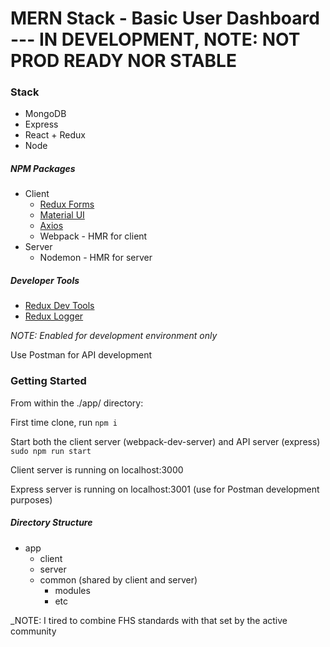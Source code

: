 # MERN Stack - Basic User Dashboard --- IN DEVELOPMENT, NOTE: NOT PROD READY NOR STABLE

### Stack
* MongoDB
* Express
* React + Redux
* Node


##### NPM Packages
* Client
  * [Redux Forms](https://redux-form.com/)
  * [Material UI](http://www.material-ui.com/)
  * [Axios](https://github.com/axios/axios)
  * Webpack - HMR for client
* Server
  * Nodemon - HMR for server

##### Developer Tools
* [Redux Dev Tools](https://github.com/gaearon/redux-devtools)
* [Redux Logger](https://github.com/evgenyrodionov/redux-logger)

_NOTE: Enabled for development environment only_

Use Postman for API development

### Getting Started

From within the ./app/ directory:

First time clone, run `npm i`

Start both the client server (webpack-dev-server) and API server (express) `sudo npm run start`

Client server is running on localhost:3000

Express server is running on localhost:3001 (use for Postman development purposes)

##### Directory Structure

* app
  * client
  * server
  * common (shared by client and server)
  	* modules
  	* etc

_NOTE: I tired to combine FHS standards with that set by the active community